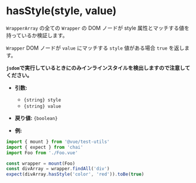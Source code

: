 # hasStyle(style, value)

`WrapperArray` の全ての `Wrapper` の DOM ノードが style 属性とマッチする値を持っているか検証します。

`Wrapper` DOM ノードが `value` にマッチする `style` 値がある場合 `true` を返します。 

**`jsdom`で実行しているときにのみインラインスタイルを検出しますので注意してください。**
- **引数:**
  - `{string} style`
  - `{string} value`

- **戻り値:** `{boolean}`

- **例:**

```js
import { mount } from '@vue/test-utils'
import { expect } from 'chai'
import Foo from './Foo.vue'

const wrapper = mount(Foo)
const divArray = wrapper.findAll('div')
expect(divArray.hasStyle('color', 'red')).toBe(true)
```
